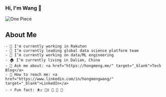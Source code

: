 ### Hi, I'm Wang 👋
![One Piece](https://hongmeng185084759.files.wordpress.com/2020/02/51f4e-171552013624_.pic_hd.jpg?resize=438%2C438)

## About Me
```
- 🏢 I'm currently working in Rakuten
- 👯 I’m currently leading global data science platform team
- 🧮 I’m currently working on data/ML engineering
- 🏠 I’m currently living in Dalian, China
- 💬 Ask me about: <a href="https://hongmeng.me/" target="_blank">Tech Blog</a>
- 📨 How to reach me: <a href="https://www.linkedin.com/in/hongmengwang/" target="_blank">LinkedIn</a>
- ⚡ Fun fact: ⛹️‍♂️ 🏊‍♀️ 🎱 🚙 🎵
```
